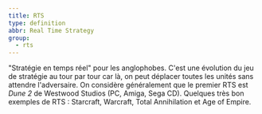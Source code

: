 ```yaml
---
title: RTS
type: definition
abbr: Real Time Strategy
group:
  - rts
---
```

"Stratégie en temps réel" pour les anglophobes.
C'est une évolution du jeu de stratégie au tour par tour car là, on peut déplacer toutes les unités sans attendre l'adversaire. On considère généralement que le premier RTS est _Dune 2_ de Westwood Studios (PC, Amiga, Sega CD).
Quelques très bon exemples de RTS : Starcraft, Warcraft, Total Annihilation et Age of Empire.
